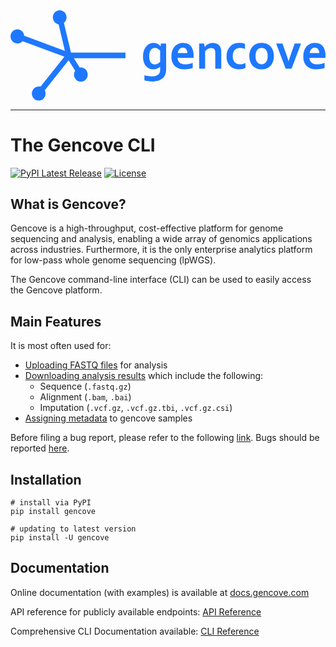 <svg height="150" viewBox="0 0 122 35">
	<path d="M20.684 4.908l2.741 11.493h21.101v2.196H24.555l2.259 3.62c.141-.023.285-.039.433-.039 1.469 0 2.66 1.229 2.66 2.744 0 1.516-1.191 2.744-2.66 2.744-1.468 0-2.658-1.228-2.658-2.744 0-.558.163-1.077.44-1.51l-2.517-4.035-9.234 11.608c.193.38.304.812.304 1.27 0 1.516-1.19 2.745-2.659 2.745-1.468 0-2.658-1.229-2.658-2.744 0-1.516 1.19-2.744 2.658-2.744.241 0 .474.035.696.098l9.258-11.636-16.238-6.011a2.615 2.615 0 0 1-1.98.917C1.19 12.88 0 11.652 0 10.136c0-1.515 1.19-2.744 2.658-2.744 1.384 0 2.52 1.091 2.646 2.485l15.768 5.837-2.449-10.265c-1.263-.212-2.228-1.34-2.228-2.705C16.395 1.23 17.585 0 19.053 0c1.469 0 2.659 1.229 2.659 2.744 0 .88-.403 1.662-1.028 2.164zm37.459 9.053l.098-1.099h2.031v9.953c0 .572-.045 1.063-.136 1.472a4.02 4.02 0 0 1-.4 1.09c-.21.37-.475.692-.797.968a4.42 4.42 0 0 1-1.104.686 6.144 6.144 0 0 1-1.363.408c-.494.09-1.019.136-1.572.136-.313 0-.619-.012-.919-.035a9.993 9.993 0 0 1-.845-.101 8.053 8.053 0 0 1-.722-.151 4.617 4.617 0 0 1-.552-.177v-1.946c.43.148.88.26 1.353.338a9.23 9.23 0 0 0 1.49.116c1.035 0 1.836-.207 2.402-.62.567-.414.85-1.04.85-1.881v-.232c0-.135.002-.3.005-.5.003-.197.012-.364.024-.498h-.019a4.58 4.58 0 0 1-1.104.68 3.916 3.916 0 0 1-1.553.318 4.05 4.05 0 0 1-1.47-.277 3.396 3.396 0 0 1-1.275-.878c-.371-.4-.67-.912-.899-1.538-.228-.625-.342-1.378-.342-2.258 0-.881.116-1.653.347-2.315.231-.662.539-1.215.923-1.659a3.836 3.836 0 0 1 1.324-1.003 3.698 3.698 0 0 1 1.539-.338c.58 0 1.094.126 1.543.378.45.253.817.574 1.104.963h.039zm-.186 6.04v-4.366a3.126 3.126 0 0 0-.918-.756 2.45 2.45 0 0 0-1.162-.312c-.144 0-.295.018-.455.055-.16.037-.32.103-.483.197-.163.094-.318.22-.464.378a2.252 2.252 0 0 0-.386.6c-.11.242-.2.53-.269.867a5.925 5.925 0 0 0-.102 1.17c0 .49.045.93.136 1.316.092.387.229.716.41.988.183.272.41.48.68.625.27.145.584.217.942.217.235 0 .456-.03.665-.09a2.962 2.962 0 0 0 1.406-.888zm11.796-6.21c.368.402.654.922.86 1.557.205.635.307 1.387.307 2.254a24.01 24.01 0 0 1-.03.857h-6.202c.032.45.13.836.293 1.155a2.2 2.2 0 0 0 .64.776c.264.198.571.343.923.434.352.09.733.136 1.143.136.449 0 .918-.047 1.407-.141.488-.095.983-.229 1.484-.404v1.906c-.3.135-.758.262-1.377.383a10 10 0 0 1-1.924.182c-.671 0-1.308-.09-1.91-.267a4.104 4.104 0 0 1-1.578-.863c-.45-.396-.806-.91-1.07-1.542-.263-.632-.395-1.398-.395-2.3 0-.887.124-1.663.37-2.33.249-.665.58-1.216.997-1.653a4.092 4.092 0 0 1 1.432-.983 4.384 4.384 0 0 1 1.665-.328c.6 0 1.151.094 1.656.283.504.188.941.484 1.309.887zm-4.958 2.802h3.722c0-.288-.037-.561-.112-.817a2.034 2.034 0 0 0-.332-.67 1.582 1.582 0 0 0-.547-.454 1.674 1.674 0 0 0-.767-.166c-.293 0-.554.055-.782.166a1.842 1.842 0 0 0-.59.454 2.232 2.232 0 0 0-.396.67 3.326 3.326 0 0 0-.196.817zm16.665-1.835c.065.209.11.436.132.68.023.246.035.53.035.853v6.343H79.31v-5.97c0-.262-.01-.488-.029-.676a2.033 2.033 0 0 0-.108-.494c-.116-.309-.294-.53-.532-.665-.237-.135-.526-.202-.864-.202-.45 0-.881.11-1.295.328-.413.218-.78.536-1.099.953v6.726H73.07v-9.772h1.915l.215 1.362h.039c.137-.202.31-.4.518-.595.208-.195.446-.367.713-.514a4.13 4.13 0 0 1 .884-.359 4.111 4.111 0 0 1 2.032-.015c.322.08.617.207.884.378.267.172.503.394.708.666.205.272.366.597.483.973zm7.395 6.172c.423 0 .808-.044 1.153-.132.345-.087.67-.195.977-.322v1.946a6.38 6.38 0 0 1-2.413.464c-.684 0-1.322-.1-1.915-.303a4.295 4.295 0 0 1-1.553-.917c-.443-.41-.791-.93-1.045-1.558-.254-.629-.381-1.363-.381-2.204 0-.94.147-1.748.44-2.42.293-.672.672-1.218 1.138-1.638.465-.42.99-.73 1.572-.928a5.333 5.333 0 0 1 1.724-.298c.424 0 .83.04 1.222.116.39.077.745.183 1.064.318V15a5.24 5.24 0 0 0-.913-.307 4.464 4.464 0 0 0-1.04-.116c-.372 0-.727.058-1.065.176a2.39 2.39 0 0 0-.899.56c-.26.255-.467.593-.62 1.013-.153.42-.23.926-.23 1.518 0 .43.059.835.176 1.215.117.38.288.705.513.973.225.27.511.486.86.65.348.166.76.248 1.235.248zm11.889-6.898c.41.45.724.992.942 1.623.219.632.327 1.332.327 2.098 0 .767-.11 1.466-.332 2.097a4.63 4.63 0 0 1-.952 1.624c-.414.45-.913.799-1.5 1.044-.586.245-1.24.368-1.963.368-.742 0-1.408-.123-1.998-.368a4.16 4.16 0 0 1-1.5-1.044 4.61 4.61 0 0 1-.942-1.624 6.386 6.386 0 0 1-.327-2.097c0-.766.11-1.466.332-2.098.221-.631.54-1.173.953-1.623.413-.45.913-.798 1.499-1.044.586-.245 1.24-.368 1.963-.368.743 0 1.409.123 1.998.368.59.246 1.09.594 1.5 1.044zm-1.3 5.093c.118-.397.176-.854.176-1.372a4.85 4.85 0 0 0-.176-1.372 3.005 3.005 0 0 0-.488-.998 1.998 1.998 0 0 0-.752-.605 2.267 2.267 0 0 0-.958-.201c-.338 0-.652.067-.942.201-.29.135-.54.337-.747.605-.209.27-.372.602-.489.998a4.85 4.85 0 0 0-.176 1.372c0 .518.059.975.176 1.372.117.396.282.727.493.993a2.11 2.11 0 0 0 1.705.812c.345 0 .661-.07.947-.207.287-.138.535-.34.743-.605a2.94 2.94 0 0 0 .488-.993zm9.3-2.471l1.319-3.792h2.461l-3.663 9.772h-2.295l-3.673-9.772h2.442l1.319 3.731a59.224 59.224 0 0 1 1.035 3.147h.04c.273-.908.611-1.936 1.015-3.086zm13.256.948a24.01 24.01 0 0 1-.03.857h-6.202c.032.45.13.836.293 1.155a2.2 2.2 0 0 0 .64.776c.263.198.57.343.923.434.351.09.732.136 1.143.136.449 0 .918-.047 1.406-.141.489-.095.984-.229 1.485-.404v1.906c-.3.135-.759.262-1.377.383a10 10 0 0 1-1.925.182c-.67 0-1.307-.09-1.91-.267a4.104 4.104 0 0 1-1.577-.863c-.45-.396-.806-.91-1.07-1.542-.263-.632-.395-1.398-.395-2.3 0-.887.123-1.663.37-2.33.248-.665.58-1.216.997-1.653a4.092 4.092 0 0 1 1.431-.983 4.384 4.384 0 0 1 1.666-.328c.599 0 1.15.094 1.656.283.504.188.94.484 1.309.887.368.403.654.923.86 1.558.204.635.307 1.387.307 2.254zm-6.125-1.009h3.722c0-.288-.037-.561-.112-.817a2.034 2.034 0 0 0-.333-.67 1.582 1.582 0 0 0-.547-.454 1.674 1.674 0 0 0-.767-.166c-.292 0-.553.055-.78.166a1.842 1.842 0 0 0-.592.454 2.232 2.232 0 0 0-.396.67 3.326 3.326 0 0 0-.195.817z" fill="#1e78ff" fill-rule="evenodd" style = "text-align: center;"></path>
</svg>

-----------------

# The Gencove CLI

[![PyPI Latest Release](https://img.shields.io/pypi/v/gencove.svg)](https://pypi.org/project/gencove/)
[![License](https://img.shields.io/pypi/l/gencove.svg)](https://github.com/gncv/gencove-cli/blob/master/LICENSE)

## What is Gencove?

Gencove is a high-throughput, cost-effective platform for genome sequencing and analysis, enabling a wide array of genomics applications across industries. Furthermore, it is the only enterprise analytics platform for low-pass whole genome sequencing (lpWGS).


The Gencove command-line interface (CLI) can be used to easily access the Gencove platform.

## Main Features

It is most often used for:
* [Uploading FASTQ files](https://docs.gencove.com/main/the-gencove-cli/#uploading-fastq-files) for analysis
* [Downloading analysis results](https://docs.gencove.com/main/the-gencove-cli/#downloading-deliverables) which include the following:
  * Sequence (`.fastq.gz`)
  * Alignment (`.bam`, `.bai`)
  * Imputation (`.vcf.gz`, `.vcf.gz.tbi`, `.vcf.gz.csi`)
* [Assigning metadata](https://docs.gencove.com/main/the-gencove-cli/#assigning-sample-metadata) to gencove samples

Before filing a bug report, please refer to the following [link](https://docs.gencove.com/main/the-gencove-cli/#filing-a-bug-report-for-the-cli). Bugs should be reported [here](https://resources.gencove.com/hc/en-us/requests/new).

## Installation
```
# install via PyPI
pip install gencove

# updating to latest version
pip install -U gencove
```

## Documentation

Online documentation (with examples) is available at [docs.gencove.com](https://docs.gencove.com/main/introduction/)

API reference for publicly available endpoints: [API Reference](https://api.gencove.com/api/v2/docs/?_gl=1*15xis9x*_ga*NjA2MTk0ODQ0LjE2NjM2MTA3NTA.*_ga_4WPY9B677S*MTY3NDQ4ODQ0OC4zMjQuMS4xNjc0NDkzMDg2LjI5LjAuMA..)

Comprehensive CLI Documentation available: [CLI Reference](https://docs.gencove.com/cli/)

